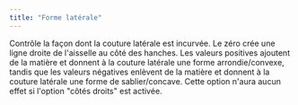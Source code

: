 ```yaml
---
title: "Forme latérale"
---
```


Contrôle la façon dont la couture latérale est incurvée. Le zéro crée une ligne droite de l'aisselle au côté des hanches. Les valeurs positives ajoutent de la matière et donnent à la couture latérale une forme arrondie/convexe, tandis que les valeurs négatives enlèvent de la matière et donnent à la couture latérale une forme de sablier/concave. Cette option n'aura aucun effet si l'option "côtés droits" est activée.


